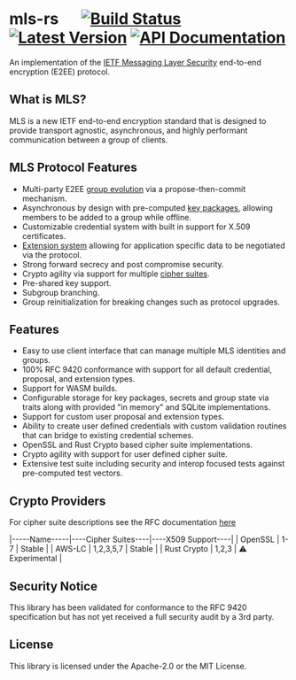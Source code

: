 # mls-rs &emsp; [![Build Status]][actions] [![Latest Version]][crates.io] [![API Documentation]][docs.rs]

[build status]: https://img.shields.io/github/checks-status/awslabs/mls-rs/main
[actions]: https://github.com/awslabs/mls-rs/actions?query=branch%3main
[latest version]: https://img.shields.io/crates/v/mls-rs.svg
[crates.io]: https://crates.io/crates/mls-rs
[api documentation]: https://docs.rs/mls-rs/badge.svg
[docs.rs]: https://docs.rs/mls-rs

<!-- cargo-sync-readme start -->

An implementation of the [IETF Messaging Layer Security](https://messaginglayersecurity.rocks)
end-to-end encryption (E2EE) protocol.

## What is MLS?

MLS is a new IETF end-to-end encryption standard that is designed to
provide transport agnostic, asynchronous, and highly performant
communication between a group of clients.

## MLS Protocol Features

- Multi-party E2EE [group evolution](https://www.rfc-editor.org/rfc/rfc9420.html#name-cryptographic-state-and-evo)
  via a propose-then-commit mechanism.
- Asynchronous by design with pre-computed [key packages](https://www.rfc-editor.org/rfc/rfc9420.html#name-key-packages),
  allowing members to be added to a group while offline.
- Customizable credential system with built in support for X.509 certificates.
- [Extension system](https://www.rfc-editor.org/rfc/rfc9420.html#name-extensions)
  allowing for application specific data to be negotiated via the protocol.
- Strong forward secrecy and post compromise security.
- Crypto agility via support for multiple [cipher suites](https://www.rfc-editor.org/rfc/rfc9420.html#name-cipher-suites).
- Pre-shared key support.
- Subgroup branching.
- Group reinitialization for breaking changes such as protocol upgrades.

## Features

- Easy to use client interface that can manage multiple MLS identities and groups.
- 100% RFC 9420 conformance with support for all default credential, proposal,
  and extension types.
- Support for WASM builds.
- Configurable storage for key packages, secrets and group state
  via traits along with provided "in memory" and SQLite implementations.
- Support for custom user proposal and extension types.
- Ability to create user defined credentials with custom validation
  routines that can bridge to existing credential schemes.
- OpenSSL and Rust Crypto based cipher suite implementations.
- Crypto agility with support for user defined cipher suite.
- Extensive test suite including security and interop focused tests against
  pre-computed test vectors.

## Crypto Providers

For cipher suite descriptions see the RFC documentation [here](https://www.rfc-editor.org/rfc/rfc9420.html#name-mls-cipher-suites)

|-----Name-----|----Cipher Suites----|----X509 Support----|
| OpenSSL | 1-7 | Stable |
| AWS-LC | 1,2,3,5,7 | Stable |
| Rust Crypto | 1,2,3 | ⚠️ Experimental |

## Security Notice

This library has been validated for conformance to the RFC 9420 specification but has not yet received a full security audit by a 3rd party.

<!-- cargo-sync-readme end -->

## License

This library is licensed under the Apache-2.0 or the MIT License.
